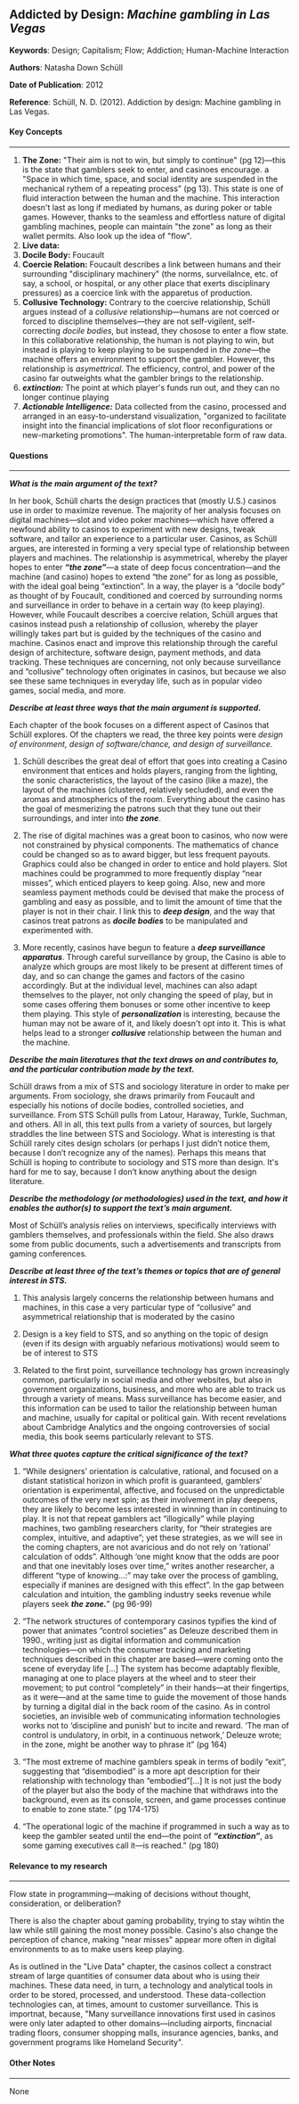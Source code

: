 ## Addicted by Design: *Machine gambling in Las Vegas*

**Keywords**: Design; Capitalism; Flow; Addiction; Human-Machine Interaction

**Authors**: Natasha Down Schüll

**Date of Publication**: 2012

**Reference**: Schüll, N. D. (2012). Addiction by design: Machine gambling in Las Vegas.


#### Key Concepts
----

1. **The Zone:** "Their aim is not to win, but simply to continue" (pg 12)—this is the state that gamblers seek to enter, and casinoes encourage. a "Space in which time, space, and social identity are suspended in the mechanical rythem of a repeating process" (pg 13). This state is one of fluid interaction between the human and the machine. This interaction doesn't last as long if mediated by humans, as during poker or table games. However, thanks to the seamless and effortless nature of digital gambling machines, people can maintain "the zone" as long as their wallet permits. Also look up the idea of "flow". 
2. **Live data:** 
3. **Docile Body:** Foucault 
4. **Coercie Relation:** Foucault describes a link between humans and their surrounding "disciplinary machinery" (the norms, surveilalnce, etc. of say, a school, or hospital, or any other place that exerts disciplinary pressures) as a coercice link with the apparetus of production. 
5. **Collusive Technology:** Contrary to the coercive relationship, Schüll argues instead of a *collusive* relationship—humans are not coerced or forced to discipline themselves—they are not self-vigilent, self-correcting *docile bodies*, but instead, they chosose to enter a flow state. In this collaborative relationship, the human is not playing to win, but instead is playing to keep playing to be suspended in *the zone*—the machine offers an environment to support the gambler. However, ths relationship is *asymettrical*. The efficiency, control, and power of the casino far outweights what the gambler brings to the relationship. 
8. ***extinction:*** The point at which player's funds run out, and they can no longer continue playing
9. ***Actionable Intelligence:*** Data collected from the casino, processed and arranged in an easy-to-understand visualization, "organized to facilitate insight into the financial implications of slot floor reconfigurations or new-marketing promotions". The human-interpretable form of raw data. 


#### Questions
----


***What is the main argument of the text?***

In her book, Schüll charts the design practices that (mostly U.S.) casinos use in order to maximize revenue. The majority of her analysis focuses on digital machines—slot and video poker machines—which have offered a newfound ability to casinos to experiment with new designs, tweak software, and tailor an experience to a particular user. Casinos, as Schüll argues, are interested in forming a very special type of relationship between players and machines. The relationship is asymmetrical, whereby the player hopes to enter ***“the zone”***—a state of deep focus concentration—and the machine (and casino) hopes to extend “the zone” for as long as possible, with the ideal goal being “extinction”. In a way, the player is a “docile body” as thought of by Foucault, conditioned and coerced by surrounding norms and surveillance in order to behave in a certain way (to keep playing). However, while Foucault describes a coercive relation, Schüll argues that casinos instead push a relationship of collusion, whereby the player willingly takes part but is guided by the techniques of the casino and machine. Casinos enact and improve this relationship through the careful design of architecture, software design, payment methods, and data tracking. These techniques are concerning, not only because surveillance and “collusive” technology often originates in casinos, but because we also see these same techniques in everyday life, such as in popular video games, social media, and more.



***Describe at least three ways that the main argument is supported.***

Each chapter of the book focuses on a different aspect of Casinos that Schüll explores. Of the chapters we read, the three key points were *design of environment, design of software/chance, and design of surveillance*.

1. Schüll describes the great deal of effort that goes into creating a Casino environment that entices and holds players, ranging from the lighting, the sonic characteristics, the layout of the casino (like a maze), the layout of the machines (clustered, relatively secluded), and even the aromas and atmospherics of the room. Everything about the casino has the goal of mesmerizing the patrons such that they tune out their surroundings, and inter into ***the zone***.

2. The rise of digital machines was a great boon to casinos, who now were not constrained by physical components. The mathematics of chance could be changed so as to award bigger, but less frequent payouts. Graphics could also be changed in order to entice and hold players. Slot machines could be programmed to more frequently display “near misses”, which enticed players to keep going. Also, new and more seamless payment methods could be devised that make the process of gambling and easy as possible, and to limit the amount of time that the player is not in their chair. I link this to ***deep design***, and the way that casinos treat patrons as ***docile bodies*** to be manipulated and experimented with. 

3. More recently, casinos have begun to feature a ***deep surveillance apparatus***. Through careful surveillance by group, the Casino is able to analyze which groups are most likely to be present at different times of day, and so can change the games and factors of the casino accordingly. But at the individual level, machines can also adapt themselves to the player, not only changing the speed of play, but in some cases offering them bonuses or some other incentive to keep them playing. This style of ***personalization*** is interesting, because the human may not be aware of it, and likely doesn't opt into it. This is what helps lead to a stronger ***collusive*** relationship between the human and the machine. 

***Describe the main literatures that the text draws on and contributes to, and the particular contribution made by the text.***

Schüll draws from a mix of STS and sociology literature in order to make per arguments. From sociology, she draws primarily from Foucault and especially his notions of docile bodies, controlled societies, and surveillance. From STS Schüll pulls from Latour, Haraway, Turkle, Suchman, and others. All in all, this text pulls from a variety of sources, but largely straddles the line between STS and Sociology. What is interesting is that Schüll rarely cites design scholars (or perhaps I just didn’t notice them, because I don’t recognize any of the names). Perhaps this means that Schüll is hoping to contribute to sociology and STS more than design. It's hard for me to say, because I don’t know anything about the design literature. 


***Describe the methodology (or methodologies) used in the text, and how it enables the author(s) to support the text’s main argument.***

Most of Schüll’s analysis relies on interviews, specifically interviews with gamblers themselves, and professionals within the field. She also draws some from public documents, such a advertisements and transcripts from gaming conferences. 


***Describe at least three of the text’s themes or topics that are of general interest in STS.***

1. This analysis largely concerns the relationship between humans and machines, in this case a very particular type of “collusive” and asymmetrical relationship that is moderated by the casino

2. Design is a key field to STS, and so anything on the topic of design (even if its design with arguably nefarious motivations) would seem to be of interest to STS

3. Related to the first point, surveillance technology has grown increasingly common, particularly in social media and other websites, but also in government organizations, business, and more who are able to track us through a variety of means. Mass surveillance has become easier, and this information can be used to tailor the relationship between human and machine, usually for capital or political gain. With recent revelations about Cambridge Analytics and the ongoing controversies of social media, this book seems particularly relevant to STS. 


***What three quotes capture the critical significance of the text?***

1. “While designers’ orientation is calculative, rational, and focused on a distant statistical horizon in which profit is guaranteed, gamblers’ orientation is experimental, affective, and focused on the unpredictable outcomes of the very next spin; as their involvement in play deepens, they are likely to become less interested in winning than in continuing to play. It is not that repeat gamblers act “illogically” while playing machines, two gambling researchers clarity, for “their strategies are complex, intuitive, and adaptive”; yet these strategies, as we will see in the coming chapters, are not avaricious and do not rely on ‘rational’ calculation of odds”. Although ‘one might know that the odds are poor and that one inevitably loses over time,” writes another researcher, a different “type of knowing...:” may take over the process of gambling, especially if manines are designed with this effect”. In the gap between calculation and intuition, the gambling industry seeks revenue while players seek ***the zone.***” (pg 96-99)

2. “The network structures of contemporary casinos typifies the kind of power that animates “control societies” as Deleuze described them in 1990., writing just as digital information and communication technologies—on which the consumer tracking and marketing techniques described in this chapter are based—were coming onto the scene of everyday life [...] The system has become adaptably flexible, managing at one to place players at the wheel and to steer their movement; to put control “completely” in their hands—at their fingertips, as it were—and at the same time to guide the movement of those hands by turning a digital dial in the back room of the casino. As in control societies, an invisible web of communicating information technologies works not to ‘discipline and punish’ but to incite and reward. ‘The man of control is undulatory, in orbit, in a continuous network,’ Deleuze wrote; in the zone, might be another way to phrase it” (pg 164)

3. “The most extreme of machine gamblers speak in terms of bodily “exit”, suggesting that “disembodied” is a more apt description for their relationship with technology than “embodied”[...] It is not just the body of the player but also the body of the machine that withdraws into the background, even as its console, screen, and game processes continue to enable to zone state.” (pg 174-175)

4. “The operational logic of the machine if programmed in such a way as to keep the gambler seated until the end—the point of ***“extinction”***, as some gaming executives call it—is reached.” (pg 180)


#### Relevance to my research
----
Flow state in programming—making of decisions without thought, consideration, or deliberation?

There is also the chapter about gaming probability, trying to stay wihtin the law while still gaining the most money possible. Casino's also change the perception of chance, making "near misses" appear more often in digital environments to as to make users keep playing. 

As is outlined in the "Live Data" chapter, the casinos collect a constract stream of large quantities of consumer data about who is using their machines. These data need, in turn, a technology and analytical tools in order to be stored, processed, and understood. These data-collection technologies can, at times, amount to customer surveillance. This is importnat, because, "Many surveillance innovations first used in casinos were only later adapted to other domains—including airports, fincnacial trading floors, consumer shopping malls, insurance agencies, banks, and government programs like Homeland Security". 


#### Other Notes
----
None

